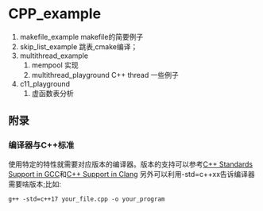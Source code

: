 <!--
 * @Author: tylerytr
 * @Date: 2023-03-27 14:16:52
 * @LastEditors: tylerytr
 * @LastEditTime: 2023-08-07 15:56:04
 * @FilePath: /CPP_example/README.md
 * Email:601576661@qq.com
 * Copyright (c) 2023 by tyleryin, All Rights Reserved. 
-->
# CPP_example
1. makefile_example makefile的简要例子
2. skip_list_example 跳表,cmake编译；
3. multithread_example 
    1. mempool 实现
    2. multithread_playground C++ thread 一些例子
 4. c11_playground
    1. 虚函数表分析
## 附录
### 编译器与C++标准
使用特定的特性就需要对应版本的编译器。版本的支持可以参考[C++ Standards Support in GCC](https://www.gnu.org/software/gcc/projects/cxx-status.html)和[C++ Support in Clang](https://clang.llvm.org/cxx_status.html)
另外可以利用-std=c++xx告诉编译器需要啥版本;比如:
```
g++ -std=c++17 your_file.cpp -o your_program
```
